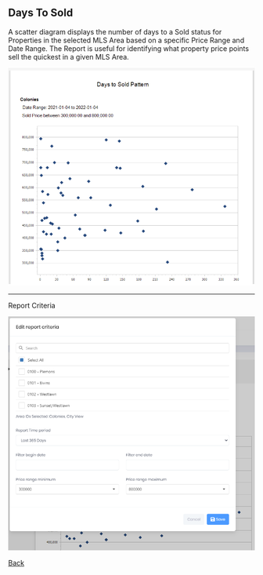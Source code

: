 ## Days To Sold

A scatter diagram displays the number of days to a Sold status for Properties in the selected MLS Area based on a specific Price Range and Date Range. The Report is useful for identifying what property price points sell the quickest in a given MLS Area.

![days_to_sold](../../images/reda_rpt_days_to_sold.PNG)

***
Report Criteria

![days_to_sold_criteria](../../images/reda_rpt_days_to_sold_criteria.PNG)

[Back](../report-types.md)
